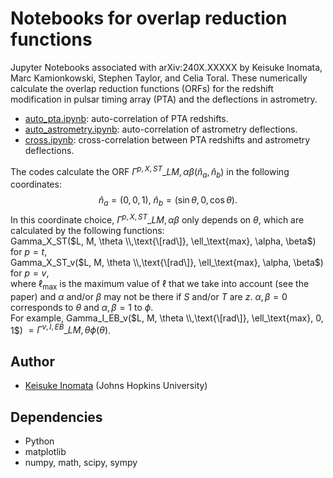 # Notebooks for overlap reduction functions

Jupyter Notebooks associated with arXiv:240X.XXXXX by Keisuke Inomata, Marc Kamionkowski, Stephen Taylor, and Celia Toral.
These numerically calculate the overlap reduction functions (ORFs) for the redshift modification in pulsar timing array (PTA) and the deflections in astrometry.

- [auto_pta.ipynb](auto_pta.ipynb): auto-correlation of PTA redshifts. 
- [auto_astrometry.ipynb](auto_astrometry.ipynb): auto-correlation of astrometry deflections. 
- [cross.ipynb](cross.ipynb): cross-correlation between PTA redshifts and astrometry deflections. 

The codes calculate the ORF $\Gamma^{p,X,ST}\_{LM,\alpha\beta}(\hat n_a, \hat n_b)$ in the following coordinates:
$$
  \hat n_a = (0,0,1),\  \hat n_b = (\sin \theta, 0, \cos \theta).
$$
In this coordinate choice, $\Gamma^{p,X,ST}\_{LM,\alpha\beta}$ only depends on $\theta$, which are calculated by the following functions:  
Gamma_X_ST($L, M, \theta \\,\text{\[rad\]}, \ell_\text{max}, \alpha, \beta$) for $p = t$,  
Gamma_X_ST_v($L, M, \theta \\,\text{\[rad\]}, \ell_\text{max}, \alpha, \beta$) for $p = v$,  
where $\ell_\text{max}$ is the maximum value of $\ell$ that we take into account (see the paper) and $\alpha$ and/or $\beta$ may not be there if $S$ and/or $T$ are $z$. $\alpha,\beta = 0$ corresponds to $\theta$ and $\alpha,\beta = 1$ to $\phi$.  
For example, Gamma_I_EB_v($L, M, \theta \\,\text{\[rad\]}, \ell_\text{max}, 0, 1$) $= \Gamma^{v,I,EB}\_{LM,\theta \phi}(\theta)$. 

## Author
- [Keisuke Inomata](mailto:kinomat1@jhu.edu) (Johns Hopkins University)

## Dependencies
- Python
- matplotlib
- numpy, math, scipy, sympy

